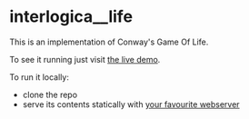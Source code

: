 # interlogica__life

This is an implementation of Conway's Game Of Life.

To see it running just visit [the live demo](https://paolobrasolin.github.io/interlogica__life/).

To run it locally:
  * clone the repo
  * serve its contents statically with [your favourite webserver](https://gist.github.com/willurd/5720255)
